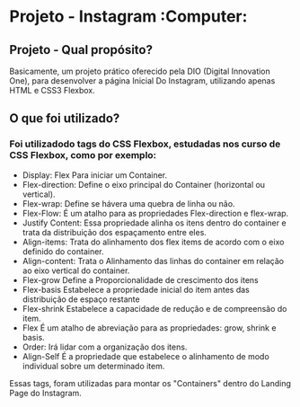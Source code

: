 # Projeto - Instagram :Computer:

## Projeto - Qual propósito?

Basicamente, um projeto prático oferecido pela DIO (Digital Innovation One), para desenvolver a página Inicial Do Instagram, utilizando apenas HTML e CSS3 Flexbox.

## O que foi utilizado?

### Foi utilizadodo tags do CSS Flexbox, estudadas nos curso de CSS Flexbox, como por exemplo:

- Display: Flex 
        Para iniciar um Container.
 - Flex-direction: 
        Define o eixo principal do Container (horizontal ou vertical).
 - Flex-wrap:
        Define se hávera uma quebra de linha ou não.
 - Flex-Flow: 
        É um atalho para as propriedades Flex-direction e flex-wrap.
 - Justify Content:
        Essa propriedade alinha os itens dentro do container e trata da distribuição dos espaçamento entre eles.
 - Align-items:
        Trata do alinhamento dos flex items de acordo com o eixo definido do container.
 - Align-content:
        Trata o Alinhamento das linhas do container em relação ao eixo vertical do container.
 - Flex-grow
        Define a Proporcionalidade de crescimento dos itens
 - Flex-basis
        Estabelece a propriedade inicial do item antes das distribuição de espaço restante
 - Flex-shrink
        Estabelece a capacidade de redução e de compreensão do item.
 - Flex
        É um atalho de abreviação para as propriedades: grow, shrink e basis.
 - Order: Irá lidar com a organização dos itens.
 - Align-Self
        É a propriedade que estabelece o alinhamento de modo individual sobre um determinado item.
        
Essas tags, foram utilizadas para montar os "Containers" dentro do Landing Page do Instagram.
